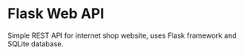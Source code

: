 # Flask Web API

Simple REST API for internet shop website, uses Flask framework and SQLite database.
